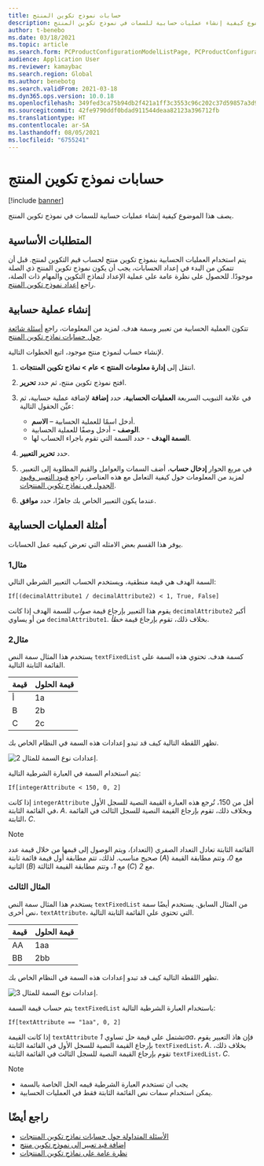 ```yaml
---
title: حسابات نموذج تكوين المنتج
description: يصف هذا الموضوع كيفية إنشاء عمليات حسابية للسمات في نموذج تكوين المنتج
author: t-benebo
ms.date: 03/18/2021
ms.topic: article
ms.search.form: PCProductConfigurationModelListPage, PCProductConfigurationModelDetails
audience: Application User
ms.reviewer: kamaybac
ms.search.region: Global
ms.author: benebotg
ms.search.validFrom: 2021-03-18
ms.dyn365.ops.version: 10.0.18
ms.openlocfilehash: 349fed3ca75b94db2f421a1ff3c3553c96c202c37d59857a3d973f3de8f995ad
ms.sourcegitcommit: 42fe9790ddf0bdad911544deaa82123a396712fb
ms.translationtype: HT
ms.contentlocale: ar-SA
ms.lasthandoff: 08/05/2021
ms.locfileid: "6755241"
---
```

# <a name="product-configuration-model-calculations"></a>حسابات نموذج تكوين المنتج

[!include [banner](../includes/banner.md)]

يصف هذا الموضوع كيفية إنشاء عمليات حسابية للسمات في نموذج تكوين المنتج.

## <a name="prerequisites"></a>المتطلبات الأساسية

يتم استخدام العمليات الحسابية بنموذج تكوين منتج لحساب قيم التكوين لمنتج. قبل أن تتمكن من البدء في إعداد الحسابات، يجب أن يكون نموذج تكوين المنتج ذي الصلة موجودًا. للحصول على نظرة عامة على عملية الإعداد لنماذج التكوين والمهام ذات الصلة، راجع [إعداد نموذج تكوين المنتج](set-up-maintain-product-configuration-model.md).

## <a name="create-a-calculation"></a>إنشاء عملية حسابية

تتكون العملية الحسابية من تعبير وسمة هدف. لمزيد من المعلومات، راجع [أسئلة شائعة حول حسابات نماذج تكوين المنتج](calculate-product-configuration-models.md).

لإنشاء حساب لنموذج منتج موجود، اتبع الخطوات التالية.

1. انتقل إلى **إدارة معلومات المنتج \> عام \>  نماذج تكوين المنتجات**.
1. افتح نموذج تكوين منتج، ثم حدد **تحرير**.
1. في علامة التبويب السريعة **العمليات الحسابية**، حدد **إضافة** لإضافة عملية حسابية، ثم عيِّن الحقول التالية:

    - **الاسم‏‎** – أدخل اسمًا للعملية الحسابية.
    - **الوصف** - أدخل وصفًا للعملية الحسابية.
    - **السمة الهدف** - حدد السمة التي تقوم باجراء الحساب لها.

1. حدد **تحرير التعبير**.
1. في مربع الحوار **إدخال حساب**، أضف السمات والعوامل والقيم المطلوبة إلى التعبير. لمزيد من المعلومات حول كيفية التعامل مع هذه العناصر، راجع [قيود التعبير وقيود الجدول في نماذج تكوين المنتجات](expression-constraints-table-constraints-product-configuration-models.md).
1. عندما يكون التعبير الخاص بك جاهزًا، حدد **موافق**.

## <a name="calculation-examples"></a>أمثلة العمليات الحسابية

يوفر هذا القسم بعض الامثله التي تعرض كيفيه عمل الحسابات.

### <a name="example-1"></a>مثال1

السمة الهدف هي قيمة منطقية، ويستخدم الحساب التعبير الشرطي التالي:

`If[(decimalAttribute1 / decimalAttribute2) < 1, True, False]`

يقوم هذا التعبير بإرجاع قيمة *صواب* للسمة الهدف إذا كانت `decimalAttribute2` أكبر من أو يساوي `decimalAttribute1`. بخلاف ذلك، تقوم بإرجاع قيمة *خطأ*.

### <a name="example-2"></a>مثال2

يستخدم هذا المثال سمة النص `textFixedList` كسمة هدف. تحتوي هذه السمة على القائمة الثابتة التالية.

| قيمة | قيمة الحلول |
|---|---|
| أ | 1a |
| B | 2b |
| C | 2c |

تظهر اللقطة التالية كيف قد تبدو إعدادات هذه السمة في النظام الخاص بك.

![إعدادات نوع السمة للمثال 2.](media/model-calculations-example2.png "إعدادات نوع السمة للمثال 2")

يتم استخدام السمة في العبارة الشرطية التالية:

`If[integerAttribute < 150, 0, 2]`

إذا كانت `integerAttribute` أقل من 150، تُرجع هذه العبارة القيمة النصية للسجل الأول في القائمة الثابتة، *A*. وبخلاف ذلك، تقوم بإرجاع القيمة النصية للسجل الثالث في القائمة الثابتة، *C*.

> [!NOTE]
> القائمة الثابتة تعادل التعداد الصفري (التعداد)، ويتم الوصول إلى قيمها من خلال قيمة عدد صحيح مناسب. لذلك، تتم مطابقة أول قيمة قائمة ثابتة (*A*) مع *0*، وتتم مطابقة القيمة الثانية (*B*) مع *1*، وتتم مطابقة القيمة الثالثة (*C*) مع *2*.

### <a name="example-3"></a>المثال الثالث

يستخدم هذا المثال سمة النص `textFixedList` من المثال السابق. يستخدم أيضًا سمة نص أخرى، `textAttribute`، التي تحتوي علي القائمة الثابتة التالية.

| قيمة | قيمة الحلول |
|---|---|
| AA | 1aa |
| BB | 2bb |

تظهر اللقطة التالية كيف قد تبدو إعدادات هذه السمة في النظام الخاص بك.

![إعدادات نوع السمة للمثال 3.](media/model-calculations-example3.png "إعدادات نوع السمة للمثال 3")

يتم حساب قيمة السمة `textFixedList` باستخدام العبارة الشرطية التالية:

`If[textAttribute == "1aa", 0, 2]`

إذا كانت القيمة `textAttribute` تشتمل على قيمة حل تساوي *1aa*، فإن هاذ التعبير يقوم بإرجاع القيمة النصية للسجل الأول في القائمة الثابتة `textFixedList`، *A*. بخلاف ذلك، تقوم بإرجاع القيمة النصية للسجل الثالث في القائمة الثابتة `textFixedList`، *C*.

> [!NOTE]
> - يجب ان تستخدم العبارة الشرطية قيمه الحل الخاصة بالسمة
> - يمكن استخدام سمات نص القائمة الثابتة فقط في العمليات الحسابية.

## <a name="see-also"></a>راجع أيضًا

- [‬‏‫الأسئلة المتداولة حول حسابات نماذج تكوين المنتجات](calculate-product-configuration-models.md)
- [إضافة قيد تعبير إلى نموذج تكوين منتج](tasks/add-expression-constraint-product-configuration-model.md)
- [نظرة عامة على نماذج تكوين المنتجات](product-configuration-models.md)
